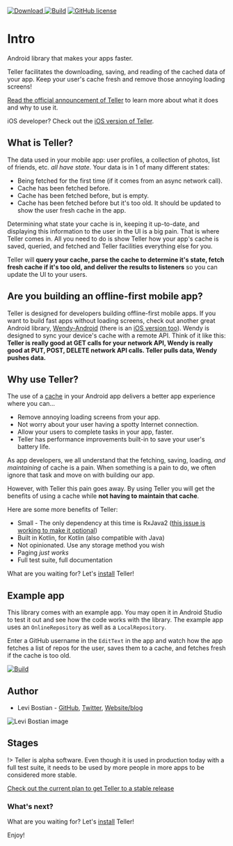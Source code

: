 [![Download](https://api.bintray.com/packages/levibostian/Teller-Android/com.levibostian.teller-android/images/download.svg) ](https://bintray.com/levibostian/Teller-Android/com.levibostian.teller-android/_latestVersion)
[![Build](https://app.bitrise.io/app/4c0b872bdaf76300/status.svg?token=PYpJBThARi6LvucXS2noVw&branch=development)](https://app.bitrise.io/app/4c0b872bdaf76300)
[![GitHub license](https://img.shields.io/github/license/levibostian/Teller-Android.svg)](https://github.com/levibostian/Teller-Android/blob/master/LICENSE)

# Intro 

Android library that makes your apps faster. 

Teller facilitates the downloading, saving, and reading of the cached data of your app. Keep your user's cache fresh and remove those annoying loading screens!

[Read the official announcement of Teller](https://levibostian.com/blog/manage-cached-data-teller/) to learn more about what it does and why to use it.

iOS developer? Check out the [iOS version of Teller](https://github.com/levibostian/teller-ios).

## What is Teller?

The data used in your mobile app: user profiles, a collection of photos, list of friends, etc. *all have state*. Your data is in 1 of many different states:

* Being fetched for the first time (if it comes from an async network call).
* Cache has been fetched before.
* Cache has been fetched before, but is empty.
* Cache has been fetched before but it's too old. It should be updated to show the user fresh cache in the app.

Determining what state your cache is in, keeping it up-to-date, and displaying this information to the user in the UI is a big pain. That is where Teller comes in. All you need to do is show Teller how your app's cache is saved, queried, and fetched and Teller facilities everything else for you.

Teller will **query your cache, parse the cache to determine it's state, fetch fresh cache if it's too old, and deliver the results to listeners** so you can update the UI to your users.

## Are you building an offline-first mobile app?

Teller is designed for developers building offline-first mobile apps. If you want to build fast apps without loading screens, check out another great Android library, [Wendy-Android](https://github.com/levibostian/wendy-android) (there is an [iOS version too](https://github.com/levibostian/wendy-ios)). Wendy is designed to sync your device's cache with a remote API. Think of it like this: **Teller is really good at GET calls for your network API, Wendy is really good at PUT, POST, DELETE network API calls. Teller pulls data, Wendy pushes data.**

## Why use Teller?

The use of a [cache](https://en.wikipedia.org/wiki/Cache_(computing)) in your Android app delivers a better app experience where you can...

* Remove annoying loading screens from your app. 
* Not worry about your user having a spotty Internet connection. 
* Allow your users to complete tasks in your app, faster. 
* Teller has performance improvements built-in to save your user's battery life. 

As app developers, we all understand that the fetching, saving, loading, *and maintaining* of cache is a pain. When something is a pain to do, we often ignore that task and move on with building our app.

However, with Teller this pain goes away. By using Teller you will get the benefits of using a cache while **not having to maintain that cache**. 

Here are some more benefits of Teller:

* Small - The only dependency at this time is RxJava2 ([this issue is working to make it optional](https://github.com/levibostian/Teller-Android/issues/1))
* Built in Kotlin, for Kotlin (also compatible with Java)
* Not opinionated. Use any storage method you wish
* Paging *just works*
* Full test suite, full documentation

What are you waiting for? Let's [install](install) Teller! 

## Example app

This library comes with an example app. You may open it in Android Studio to test it out and see how the code works with the library. The example app uses an `OnlineRepository` as well as a `LocalRepository`. 

Enter a GitHub username in the `EditText` in the app and watch how the app fetches a list of repos for the user, saves them to a cache, and fetches fresh if the cache is too old.

[![Build](https://app.bitrise.io/app/9a6ef5eb6e973d3e/status.svg?token=XDJ6sNwFxH5_N0fHhsaikQ&branch=development)](https://app.bitrise.io/app/9a6ef5eb6e973d3e/)

## Author

* Levi Bostian - [GitHub](https://github.com/levibostian), [Twitter](https://twitter.com/levibostian), [Website/blog](http://levibostian.com)

![Levi Bostian image](https://gravatar.com/avatar/22355580305146b21508c74ff6b44bc5?s=250)

## Stages 

!> Teller is alpha software. Even though it is used in production today with a full test suite, it needs to be used by more people in more apps to be considered more stable. 

[Check out the current plan to get Teller to a stable release](stable_release_plan)

### What's next? 

What are you waiting for? Let's [install](install) Teller! 

Enjoy!
